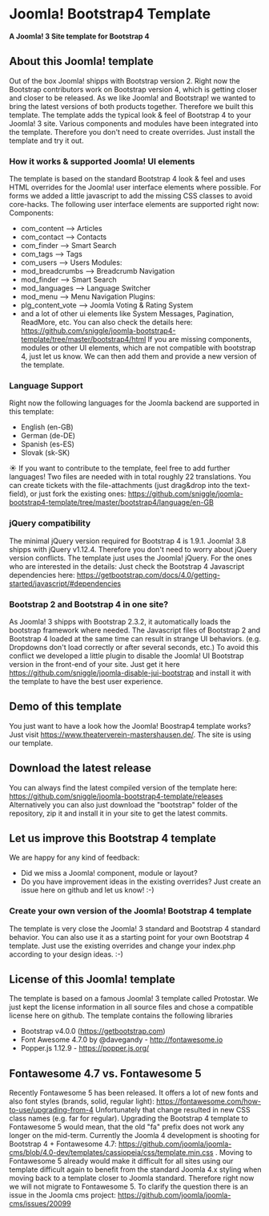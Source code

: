 # Joomla! Bootstrap4 Template
**A Joomla! 3 Site template for Bootstrap 4**
 
## About this Joomla! template
Out of the box Joomla! shipps with Bootstrap version 2.
Right now the Bootstrap contributors work on Bootstrap version 4, which is getting closer and closer to be released.
As we like Joomla! and Bootstrap! we wanted to bring the latest versions of both products together.
Therefore we built this template.
The template adds the typical look & feel of Bootstrap 4 to your Joomla! 3 site.
Various components and modules have been integrated into the template. Therefore you don't need to create overrides.
Just install the template and try it out.

### How it works & supported Joomla! UI elements
The template is based on the standard Bootstrap 4 look & feel and uses HTML overrides for the Joomla! user interface elements where possible. For forms we added a little javascript to add the missing CSS classes to avoid core-hacks.
The following user interface elements are supported right now:
Components:
* com_content --> Articles
* com_contact --> Contacts
* com_finder --> Smart Search
* com_tags --> Tags
* com_users --> Users
Modules:
* mod_breadcrumbs --> Breadcrumb Navigation
* mod_finder --> Smart Search
* mod_languages --> Language Switcher
* mod_menu --> Menu Navigation
Plugins:
* plg_content_vote --> Joomla Voting & Rating System
* and a lot of other ui elements like System Messages, Pagination, ReadMore, etc.
You can also check the details here: https://github.com/sniggle/joomla-bootstrap4-template/tree/master/bootstrap4/html
If you are missing components, modules or other UI elements, which are not compatible with bootstrap 4, just let us know. We can then add them and provide a new version of the template.

### Language Support
Right now the following languages for the Joomla backend are supported in this template:
* English (en-GB)
* German (de-DE)
* Spanish (es-ES)
* Slovak (sk-SK)

:sunny: If you want to contribute to the template, feel free to add further languages! Two files are needed with in total roughly 22 translations. You can create tickets with the file-attachments (just drag&drop into the text-field), or just fork the existing ones: https://github.com/sniggle/joomla-bootstrap4-template/tree/master/bootstrap4/language/en-GB

### jQuery compatibility
The minimal jQuery version required for Bootstrap 4 is 1.9.1. Joomla! 3.8 shipps with jQuery v1.12.4. Therefore you don't need to worry about jQuery version conflicts. The template just uses the Joomla! jQuery. For the ones who are interested in the details: Just check the Bootstrap 4 Javascript dependencies here: https://getbootstrap.com/docs/4.0/getting-started/javascript/#dependencies 

### Bootstrap 2 and Bootstrap 4 in one site?
As Joomla! 3 shipps with Bootstrap 2.3.2, it automatically loads the bootstrap framework where needed. The Javascript files of Bootstrap 2 and Bootstrap 4 loaded at the same time can result in strange UI behaviors. (e.g. Dropdowns don't load correctly or after several seconds, etc.)
To avoid this conflict we developed a little plugin to disable the Joomla! UI Bootstrap version in the front-end of your site. Just get it here https://github.com/sniggle/joomla-disable-jui-bootstrap and install it with the template to have the best user experience. 

## Demo of this template
You just want to have a look how the Joomla! Boostrap4 template works?
Just visit https://www.theaterverein-mastershausen.de/. The site is using our template.

## Download the latest release
You can always find the latest compiled version of the template here: https://github.com/sniggle/joomla-bootstrap4-template/releases
Alternatively you can also just download the "bootstrap" folder of the repository, zip it and install it in your site to get the latest commits.

## Let us improve this Bootstrap 4 template
We are happy for any kind of feedback:
* Did we miss a Joomla! component, module or layout?
* Do you have improvement ideas in the existing overrides?
Just create an issue here on github and let us know! :-)

### Create your own version of the Joomla! Bootstrap 4 template
The template is very close the Joomla! 3 standard and Bootstrap 4 standard behavior. You can also use it as a starting point for your own Bootstrap 4 template. Just use the existing overrides and change your index.php according to your design ideas. :-)

## License of this Joomla! template
The template is based on a famous Joomla! 3 template called Protostar.
We just kept the license information in all source files and chose a compatible license here on github.
The template contains the following libraries
* Bootstrap v4.0.0 (https://getbootstrap.com)
* Font Awesome 4.7.0 by @davegandy - http://fontawesome.io
* Popper.js 1.12.9 - https://popper.js.org/

## Fontawesome 4.7 vs. Fontawesome 5
Recently Fontawesome 5 has been released. It offers a lot of new fonts and also font styles (brands, solid, regular light): https://fontawesome.com/how-to-use/upgrading-from-4
Unfortunately that change resulted in new CSS class names (e.g. far for regular). Upgrading the Bootstrap 4 template to Fontawesome 5 would mean, that the old "fa" prefix does not work any longer on the mid-term.
Currently the Joomla 4 development is shooting for Bootstrap 4 + Fontawesome 4.7: https://github.com/joomla/joomla-cms/blob/4.0-dev/templates/cassiopeia/css/template.min.css . Moving to Fontawesome 5 already would make it difficult for all sites using our template difficult again to benefit from the standard Joomla 4.x styling when moving back to a template closer to Joomla standard. Therefore right now we will not migrate to Fontawesome 5. To clarify the question there is an issue in the Joomla cms project: https://github.com/joomla/joomla-cms/issues/20099
